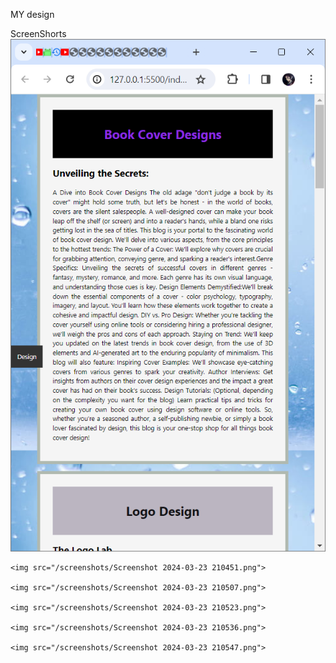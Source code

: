 MY design 

ScreenShorts         
    <img src="/screenshots/Screenshot 2024-03-23 210426.png">
    
    <img src="/screenshots/Screenshot 2024-03-23 210451.png">
    
    <img src="/screenshots/Screenshot 2024-03-23 210507.png">
    
    <img src="/screenshots/Screenshot 2024-03-23 210523.png">
    
    <img src="/screenshots/Screenshot 2024-03-23 210536.png">
    
    <img src="/screenshots/Screenshot 2024-03-23 210547.png">
